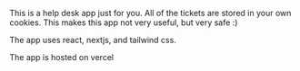 This is a help desk app just for you.  All of the tickets are stored in your own cookies.  This makes this app not very useful, but very safe :)

The app uses react, nextjs, and tailwind css.

The app is hosted on vercel